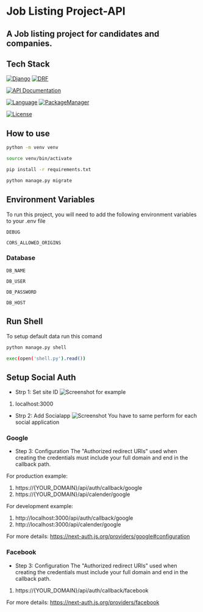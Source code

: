 # Job Listing Project-API

## A Job listing project for candidates and companies. 

## Tech Stack

[![Django](https://img.shields.io/badge/web%20framework-django-black.svg?style=for-the-badge&logo=Django)](https://www.djangoproject.com/)
[![DRF](https://img.shields.io/badge/Web%20browsable%20API-drf-802D2D.svg?style=for-the-badge&logo=drf)](https://www.django-rest-framework.org/)

[![API Documentation](https://img.shields.io/badge/API%20Documentation-swagger-298E35.svg?style=for-the-badge&logo=swagger)](https://swagger.io/)

[![Language](https://img.shields.io/badge/language-python-3773A4.svg?style=for-the-badge&logo=python)](https://www.python.org/)
[![PackageManager](https://img.shields.io/badge/package%20manager-pypi-FDDF76.svg?style=for-the-badge&logo=pypi)](https://pypi.org/)

[![License](https://img.shields.io/badge/license-Proprietary-F40D12.svg?style=for-the-badge&logo=adblock)](https://github.com/next-moov/next-moov-fe/blob/master/LICENSE)

## How to use

```sh
python -m venv venv
```

```sh
source venv/bin/activate
```
```sh
pip install -r requirements.txt
```

```sh
python manage.py migrate
```


## Environment Variables

To run this project, you will need to add the following environment variables to your .env file

`DEBUG`

`CORS_ALLOWED_ORIGINS`

### Database

`DB_NAME`

`DB_USER`

`DB_PASSWORD`

`DB_HOST`


## Run Shell
To setup default data run this comand

```sh
python manage.py shell
```

```sh
exec(open('shell.py').read())
```

## Setup Social Auth

- Strp 1: Set site ID
![Screenshot](./_data/img/add_sites.png)
for example
1. localhost:3000

- Strp 2: Add Socialapp
![Screenshot](./_data/img/add_social_app.png)
You have to same perform for each social application

### Google
- Step 3: Configuration
The "Authorized redirect URIs" used when creating the credentials must include your full domain and end in the callback path.

For production example: 
1. https://{YOUR_DOMAIN}/api/auth/callback/google
2. https://{YOUR_DOMAIN}/api/calender/google

For development example: 
1. http://localhost:3000/api/auth/callback/google
2. http://localhost:3000/api/calender/google

For more details: https://next-auth.js.org/providers/google#configuration

### Facebook
- Step 3: Configuration
The "Authorized redirect URIs" used when creating the credentials must include your full domain and end in the callback path.
1. https://{YOUR_DOMAIN}/api/auth/callback/facebook

For more details: https://next-auth.js.org/providers/facebook

